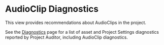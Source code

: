 # AudioClip Diagnostics
This view provides recommendations about AudioClips in the project.

See the [Diagnostics](./Diagnostics.md) page for a list of asset and Project Settings diagnostics reported by Project Auditor, including AudioClip diagnostics.
